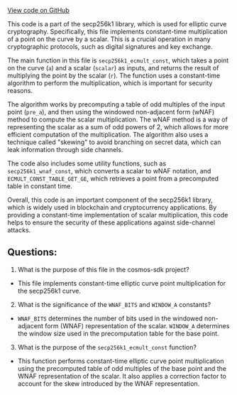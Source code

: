 [View code on GitHub](https://github.com/cosmos/cosmos-sdk.git/crypto/keys/secp256k1/internal/secp256k1/libsecp256k1/src/ecmult_const_impl.h)

This code is a part of the secp256k1 library, which is used for elliptic curve cryptography. Specifically, this file implements constant-time multiplication of a point on the curve by a scalar. This is a crucial operation in many cryptographic protocols, such as digital signatures and key exchange.

The main function in this file is `secp256k1_ecmult_const`, which takes a point on the curve (`a`) and a scalar (`scalar`) as inputs, and returns the result of multiplying the point by the scalar (`r`). The function uses a constant-time algorithm to perform the multiplication, which is important for security reasons.

The algorithm works by precomputing a table of odd multiples of the input point (`pre_a`), and then using the windowed non-adjacent form (wNAF) method to compute the scalar multiplication. The wNAF method is a way of representing the scalar as a sum of odd powers of 2, which allows for more efficient computation of the multiplication. The algorithm also uses a technique called "skewing" to avoid branching on secret data, which can leak information through side channels.

The code also includes some utility functions, such as `secp256k1_wnaf_const`, which converts a scalar to wNAF notation, and `ECMULT_CONST_TABLE_GET_GE`, which retrieves a point from a precomputed table in constant time.

Overall, this code is an important component of the secp256k1 library, which is widely used in blockchain and cryptocurrency applications. By providing a constant-time implementation of scalar multiplication, this code helps to ensure the security of these applications against side-channel attacks.
## Questions: 
 1. What is the purpose of this file in the cosmos-sdk project?
- This file implements constant-time elliptic curve point multiplication for the secp256k1 curve.

2. What is the significance of the `WNAF_BITS` and `WINDOW_A` constants?
- `WNAF_BITS` determines the number of bits used in the windowed non-adjacent form (WNAF) representation of the scalar. `WINDOW_A` determines the window size used in the precomputation table for the base point.

3. What is the purpose of the `secp256k1_ecmult_const` function?
- This function performs constant-time elliptic curve point multiplication using the precomputed table of odd multiples of the base point and the WNAF representation of the scalar. It also applies a correction factor to account for the skew introduced by the WNAF representation.